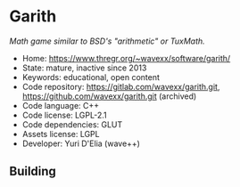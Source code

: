 # Garith

_Math game similar to BSD's "arithmetic" or TuxMath._

- Home: https://www.thregr.org/~wavexx/software/garith/
- State: mature, inactive since 2013
- Keywords: educational, open content
- Code repository: https://gitlab.com/wavexx/garith.git, https://github.com/wavexx/garith.git (archived)
- Code language: C++
- Code license: LGPL-2.1
- Code dependencies: GLUT
- Assets license: LGPL
- Developer: Yuri D'Elia (wave++)

## Building
